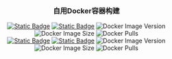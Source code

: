 <h3 align="center">自用Docker容器构建</h3>
<p align="center">
<a target="_blank" href="https://github.com/DoTheBetter/docker/pkgs/container/caddy2"><img alt="Static Badge" src="https://img.shields.io/badge/ghcr.io-dothebetter%2Fcaddy2-brightgreen"></a>
<a target="_blank" href="https://hub.docker.com/r/dothebetter/caddy2"><img alt="Static Badge" src="https://img.shields.io/badge/Docker_hub-dothebetter%2Fcaddy2-brightgreen"></a>
<img alt="Docker Image Version" src="https://img.shields.io/docker/v/dothebetter/caddy2?label=Docker%20Image%20Version">
<img alt="Docker Image Size" src="https://img.shields.io/docker/image-size/dothebetter/caddy2?label=Docker%20Image%20Size">
<img alt="Docker Pulls" src="https://img.shields.io/docker/pulls/dothebetter/caddy2?label=Docker%20Pulls">
<br>
<a target="_blank" href="https://github.com/DoTheBetter/docker/pkgs/container/rsync"><img alt="Static Badge" src="https://img.shields.io/badge/ghcr.io-dothebetter%2Frsync-brightgreen"></a>
<a target="_blank" href="https://hub.docker.com/r/dothebetter/rsync"><img alt="Static Badge" src="https://img.shields.io/badge/Docker_hub-dothebetter%2Frsync-brightgreen"></a>
<img alt="Docker Image Version" src="https://img.shields.io/docker/v/dothebetter/rsync?label=Docker%20Image%20Version">
<img alt="Docker Image Size" src="https://img.shields.io/docker/image-size/dothebetter/rsync?label=Docker%20Image%20Size">
<img alt="Docker Pulls" src="https://img.shields.io/docker/pulls/dothebetter/rsync?label=Docker%20Pulls">
</p>
